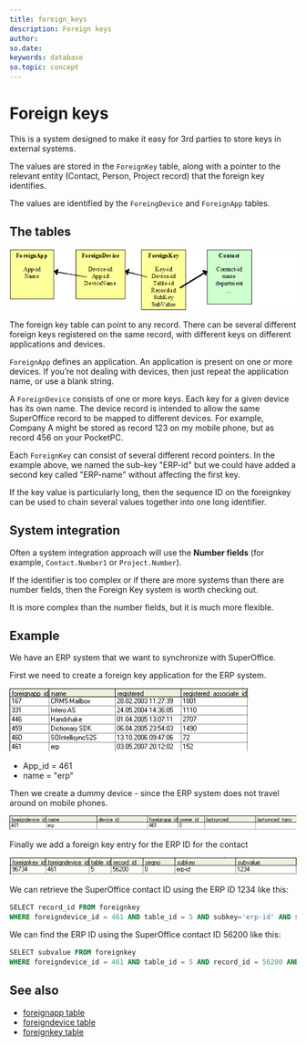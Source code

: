 ```yaml
---
title: foreign_keys
description: Foreign keys
author:
so.date:
keywords: database
so.topic: concept
---
```


# Foreign keys

This is a system designed to make it easy for 3rd parties to store keys in external systems.

The values are stored in the `ForeignKey` table, along with a pointer to the relevant entity (Contact, Person, Project record) that the foreign key identifies.

The values are identified by the `ForeingDevice` and `ForeignApp` tables.

## The tables

![x][img1]

The foreign key table can point to any record. There can be several different foreign keys registered on the same record, with different keys on different applications and devices.

`ForeignApp` defines an application. An application is present on one or more devices. If you’re not dealing with devices, then just repeat the application name, or use a blank string.

A `ForeignDevice` consists of one or more keys. Each key for a given device has its own name. The device record is intended to allow the same SuperOffice record to be mapped to different devices. For example, Company A might be stored as record 123 on my mobile phone, but as record 456 on your PocketPC.

Each `ForeignKey` can consist of several different record pointers. In the example above, we named the sub-key "ERP-id" but we could have added a second key called "ERP-name" without affecting the first key.

If the key value is particularly long, then the sequence ID on the foreignkey can be used to chain several values together into one long identifier.

## System integration

Often a system integration approach will use the **Number fields** (for example, `Contact.Number1` or `Project.Number`).

If the identifier is too complex or if there are more systems than there are number fields, then the Foreign Key system is worth checking out.

It is more complex than the number fields, but it is much more flexible.

## Example

We have an ERP system that we want to synchronize with SuperOffice.

First we need to create a foreign key application for the ERP system.

![x][img2]

* App\_id = 461
* name = "erp"

Then we create a dummy device - since the ERP system does not travel around on mobile phones.

![x][img3]

Finally we add a foreign key entry for the ERP ID for the contact

![x][img4]

We can retrieve the SuperOffice contact ID using the ERP ID 1234 like this:

```SQL
SELECT record_id FROM foreignkey
WHERE foreigndevice_id = 461 AND table_id = 5 AND subkey='erp-id' AND subvalue='1234'
```

We can find the ERP ID using the SuperOffice contact ID 56200 like this:

```SQL
SELECT subvalue FROM foreignkey
WHERE foreigndevice_id = 461 AND table_id = 5 AND record_id = 56200 AND subkey = 'erp-id'
```

## See also

* [foreignapp table][1]
* [foreigndevice table][2]
* [foreignkey table][3]

<!-- Referenced links -->
[1]: ../tables/foreignapp.md
[2]: ../tables/foreigndevice.md
[3]: ../tables/foreignkey.md

<!-- Referenced images -->
[img1]: media/foreign-keys.gif
[img2]: media/fk-app.gif
[img3]: media/fk-device.gif
[img4]: media/fk-value.gif
